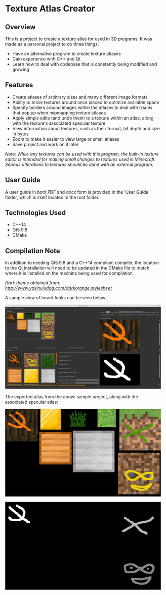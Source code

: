 Texture Atlas Creator
===

## Overview

This is a project to create a texture atlas for used in 3D programs. It was made as a personal project
to do three things:

* Have an alternative program to create texture atlases
* Gain experience with C++ and Qt
* Learn how to deal with codebase that is constantly being modified and growing

## Features

* Create atlases of arbitrary sizes and many different image formats
* Ability to move textures around once placed to optimize available space
* Specify borders around images within the atlases to deal with issues
  that pop up when mipmapping texture atlases
* Apply simple edits (and undo them) to a texture within an atlas, 
  along with the texture's associated specular texture
* View information about textures, such as their format, bit depth and size in bytes
* Zoom to make it easier to view large or small atlases
* Save project and work on it later

_Note: While any textures can be used with this program, the built-in texture editor is intended for making small 
changes to textures used in Minecraft. Serious alterations to textures should be done with an external program._

## User Guide

A user guide in both PDF and docx form is provided in the 'User Guide' folder, which is itself located in the root folder.

## Technologies Used

* C++14
* Qt5.9.8
* CMake

## Compilation Note

In addition to needing Qt5.9.8 and a C++14 compliant compiler, the location to the Qt installation will need to be updated
in the CMake file to match where it is installed on the machine being used for compilation.

_Dark theme obtained from: http://www.yasinuludag.com/darkorange.stylesheet_


A sample view of how it looks can be seen below:

![alt-text](https://github.com/Binyamin-Brion/TextureAtlasCreator/blob/master/Assets/Sampe%20Project%20%20Output/Sample%20Project%20View.png)

The exported atlas from the above sample project, along with the associated specular atlas:

![alt-text](https://github.com/Binyamin-Brion/TextureAtlasCreator/blob/master/Assets/Sampe%20Project%20%20Output/Sample%20Atlas%20Export.png)

![alt-text](https://github.com/Binyamin-Brion/TextureAtlasCreator/blob/master/Assets/Sampe%20Project%20%20Output/Sample%20Atlas%20Export%20Specular.png)
